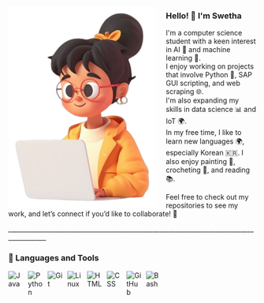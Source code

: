 <p>
  <img src="7f208357d0064571aaf18b5b07064a8b-removebg-preview-removebg-preview.png" width="300" align="left" style="margin-right: 20px;">
</p>

<div>
    <h3>Hello! 👋 I'm Swetha</h3>
    <p>
    I'm a computer science student with a keen interest in AI 🤖 and machine learning 🧠.<br>
    I enjoy working on projects that involve Python 🐍, SAP GUI scripting, and web scraping 🌐.<br>
    I'm also expanding my skills in data science 📊 and IoT 🌍.<br>
    In my free time, I like to learn new languages 🌍, especially Korean 🇰🇷. I also enjoy painting 🎨, crocheting 🧶, and reading 📚.   
      </p>
    <p>
    Feel free to check out my repositories to see my work, and let’s connect if you’d like to collaborate! 🤝
    </p>
  </div>
<p>__________________________________________________________________________________________</p>

### 🧰 Languages and Tools
<img align="left" alt="Java" width="30px" style="padding-right:10px;" src="https://cdn.jsdelivr.net/gh/devicons/devicon/icons/java/java-original.svg"/>
<img align="left" alt="Python" width="30px" style="padding-right:10px;" src="https://cdn.jsdelivr.net/gh/devicons/devicon/icons/python/python-plain.svg" />
<img align="left" alt="Git" width="30px" style="padding-right:10px;" src="https://cdn.jsdelivr.net/gh/devicons/devicon/icons/git/git-original.svg" />
<img align="left" alt="Linux" width="30px" style="padding-right:10px;" src="https://cdn.jsdelivr.net/gh/devicons/devicon/icons/linux/linux-original.svg" />
<img align="left" alt="HTML" width="30px" style="padding-right:10px;" src="https://cdn.jsdelivr.net/gh/devicons/devicon/icons/html5/html5-plain.svg" />
<img align="left" alt="CSS" width="30px" style="padding-right:10px;" src="https://cdn.jsdelivr.net/gh/devicons/devicon/icons/css3/css3-plain.svg" />
<img align="left" alt="GitHub" width="30px" style="padding-right:10px;" src="https://cdn.jsdelivr.net/gh/devicons/devicon/icons/github/github-original.svg" />
<img align="left" alt="Bash" width="30px" style="padding-right:10px;" src="https://cdn.jsdelivr.net/gh/devicons/devicon/icons/bash/bash-original.svg" />
<br />
